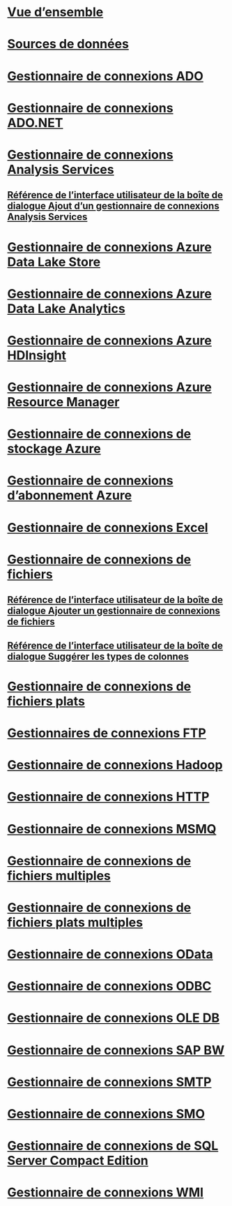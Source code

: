 # [Vue d’ensemble](integration-services-ssis-connections.md)  
# [Sources de données](data-sources.md)  
# [Gestionnaire de connexions ADO](ado-connection-manager.md)  
# [Gestionnaire de connexions ADO.NET](ado-net-connection-manager.md)  
# [Gestionnaire de connexions Analysis Services](analysis-services-connection-manager.md)  
## [Référence de l’interface utilisateur de la boîte de dialogue Ajout d’un gestionnaire de connexions Analysis Services](add-analysis-services-connection-manager-dialog-box-ui-reference.md)  
# [Gestionnaire de connexions Azure Data Lake Store](azure-data-lake-store-connection-manager.md)  
# [Gestionnaire de connexions Azure Data Lake Analytics](azure-data-lake-analytics-connection-manager.md) 
# [Gestionnaire de connexions Azure HDInsight](azure-hdinsight-connection-manager.md)  
# [Gestionnaire de connexions Azure Resource Manager](azure-resource-manager-connection-manager.md)  
# [Gestionnaire de connexions de stockage Azure](azure-storage-connection-manager.md)  
# [Gestionnaire de connexions d’abonnement Azure](azure-subscription-connection-manager.md)  
# [Gestionnaire de connexions Excel](excel-connection-manager.md)  
# [Gestionnaire de connexions de fichiers](file-connection-manager.md)  
## [Référence de l’interface utilisateur de la boîte de dialogue Ajouter un gestionnaire de connexions de fichiers](add-file-connection-manager-dialog-box-ui-reference.md)  
## [Référence de l’interface utilisateur de la boîte de dialogue Suggérer les types de colonnes](suggest-column-types-dialog-box-ui-reference.md)  
# [Gestionnaire de connexions de fichiers plats](flat-file-connection-manager.md)  
# [Gestionnaires de connexions FTP](ftp-connection-manager.md)  
# [Gestionnaire de connexions Hadoop](hadoop-connection-manager.md)  
# [Gestionnaire de connexions HTTP](http-connection-manager.md)  
# [Gestionnaire de connexions MSMQ](msmq-connection-manager.md)  
# [Gestionnaire de connexions de fichiers multiples](multiple-files-connection-manager.md)  
# [Gestionnaire de connexions de fichiers plats multiples](multiple-flat-files-connection-manager.md)  
# [Gestionnaire de connexions OData](odata-connection-manager.md)  
# [Gestionnaire de connexions ODBC](odbc-connection-manager.md)  
# [Gestionnaire de connexions OLE DB](ole-db-connection-manager.md)  
# [Gestionnaire de connexions SAP BW](sap-bw-connection-manager.md)  
# [Gestionnaire de connexions SMTP](smtp-connection-manager.md)  
# [Gestionnaire de connexions SMO](smo-connection-manager.md)  
# [Gestionnaire de connexions de SQL Server Compact Edition](sql-server-compact-edition-connection-manager.md)  
# [Gestionnaire de connexions WMI](wmi-connection-manager.md)  

